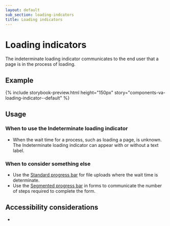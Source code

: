 ```yaml
---
layout: default
sub_section: loading-indcators
title: Loading indicators
---
```


# Loading indicators

<div class="va-introtext" markdown="1">
The indeterminate loading indicator communicates to the end user that a page is in the process of loading.</div>

## Example

{% include storybook-preview.html height="150px" story="components-va-loading-indicator--default" %}

## Usage

### When to use the Indeterminate loading indicator

* When the wait time for a process, such as loading a page, is unknown. The Indeterminate loading indicator can appear with or without a text label.

### When to consider something else

* Use the [Standard progress bar](https://design.va.gov/components/progress-bars) for file uploads where the wait time is determinate.
* Use the [Segmented progress bar](https://design.va.gov/components/progress-bars) in forms to communicate the number of steps required to complete the form.

## Accessibility considerations

* 
